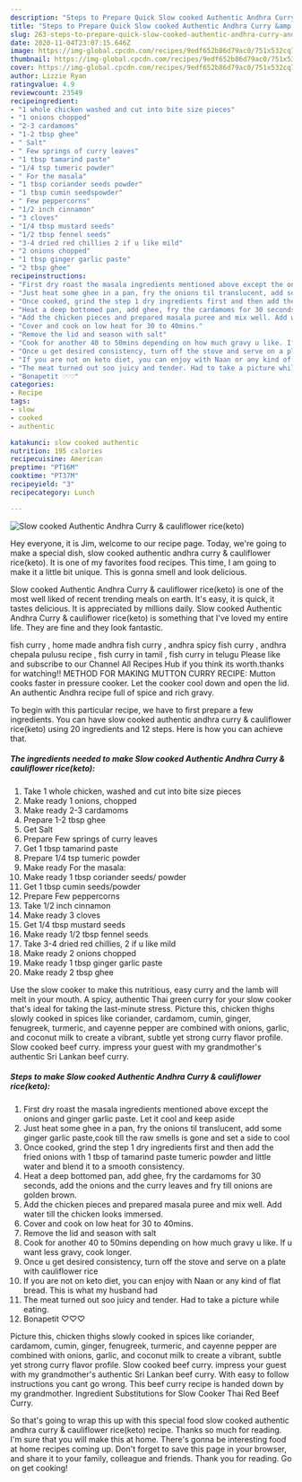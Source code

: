 ```yaml
---
description: "Steps to Prepare Quick Slow cooked Authentic Andhra Curry &amp;amp; cauliflower rice(keto)"
title: "Steps to Prepare Quick Slow cooked Authentic Andhra Curry &amp;amp; cauliflower rice(keto)"
slug: 263-steps-to-prepare-quick-slow-cooked-authentic-andhra-curry-and-amp-cauliflower-riceketo
date: 2020-11-04T23:07:15.646Z
image: https://img-global.cpcdn.com/recipes/9edf652b86d79ac0/751x532cq70/slow-cooked-authentic-andhra-curry-cauliflower-riceketo-recipe-main-photo.jpg
thumbnail: https://img-global.cpcdn.com/recipes/9edf652b86d79ac0/751x532cq70/slow-cooked-authentic-andhra-curry-cauliflower-riceketo-recipe-main-photo.jpg
cover: https://img-global.cpcdn.com/recipes/9edf652b86d79ac0/751x532cq70/slow-cooked-authentic-andhra-curry-cauliflower-riceketo-recipe-main-photo.jpg
author: Lizzie Ryan
ratingvalue: 4.9
reviewcount: 23549
recipeingredient:
- "1 whole chicken washed and cut into bite size pieces"
- "1 onions chopped"
- "2-3 cardamoms"
- "1-2 tbsp ghee"
- " Salt"
- " Few springs of curry leaves"
- "1 tbsp tamarind paste"
- "1/4 tsp tumeric powder"
- " For the masala"
- "1 tbsp coriander seeds powder"
- "1 tbsp cumin seedspowder"
- " Few peppercorns"
- "1/2 inch cinnamon"
- "3 cloves"
- "1/4 tbsp mustard seeds"
- "1/2 tbsp fennel seeds"
- "3-4 dried red chillies 2 if u like mild"
- "2 onions chopped"
- "1 tbsp ginger garlic paste"
- "2 tbsp ghee"
recipeinstructions:
- "First dry roast the masala ingredients mentioned above except the onions and ginger garlic paste. Let it cool and keep aside"
- "Just heat some ghee in a pan, fry the onions til translucent, add some ginger garlic paste,cook till the raw smells is gone and set a side to cool"
- "Once cooked, grind the step 1 dry ingredients first and then add the fried onions with 1 tbsp of tamarind paste tumeric powder and little water and blend it to a smooth consistency."
- "Heat a deep bottomed pan, add ghee, fry the cardamoms for 30 seconds, add the onions and the curry leaves and fry till onions are golden brown."
- "Add the chicken pieces and prepared masala puree and mix well. Add water till the chicken looks immersed."
- "Cover and cook on low heat for 30 to 40mins."
- "Remove the lid and season with salt"
- "Cook for another 40 to 50mins depending on how much gravy u like. If u want less gravy, cook longer."
- "Once u get desired consistency, turn off the stove and serve on a plate with cauliflower rice"
- "If you are not on keto diet, you can enjoy with Naan or any kind of flat bread. This is what my husband had"
- "The meat turned out soo juicy and tender. Had to take a picture while eating."
- "Bonapetit ♡♡♡"
categories:
- Recipe
tags:
- slow
- cooked
- authentic

katakunci: slow cooked authentic 
nutrition: 195 calories
recipecuisine: American
preptime: "PT16M"
cooktime: "PT37M"
recipeyield: "3"
recipecategory: Lunch

---
```



![Slow cooked Authentic Andhra Curry &amp; cauliflower rice(keto)](https://img-global.cpcdn.com/recipes/9edf652b86d79ac0/751x532cq70/slow-cooked-authentic-andhra-curry-cauliflower-riceketo-recipe-main-photo.jpg)

Hey everyone, it is Jim, welcome to our recipe page. Today, we're going to make a special dish, slow cooked authentic andhra curry &amp; cauliflower rice(keto). It is one of my favorites food recipes. This time, I am going to make it a little bit unique. This is gonna smell and look delicious.

Slow cooked Authentic Andhra Curry &amp; cauliflower rice(keto) is one of the most well liked of recent trending meals on earth. It's easy, it is quick, it tastes delicious. It is appreciated by millions daily. Slow cooked Authentic Andhra Curry &amp; cauliflower rice(keto) is something that I've loved my entire life. They are fine and they look fantastic.

fish curry , home made andhra fish curry , andhra spicy fish curry , andhra chepala pulusu recipe , fish curry in tamil , fish curry in telugu Please like and subscribe to our Channel All Recipes Hub if you think its worth.thanks for watching!! METHOD FOR MAKING MUTTON CURRY RECIPE: Mutton cooks faster in pressure cooker. Let the cooker cool down and open the lid. An authentic Andhra recipe full of spice and rich gravy.


To begin with this particular recipe, we have to first prepare a few ingredients. You can have slow cooked authentic andhra curry &amp; cauliflower rice(keto) using 20 ingredients and 12 steps. Here is how you can achieve that.

<!--inarticleads1-->

##### The ingredients needed to make Slow cooked Authentic Andhra Curry &amp; cauliflower rice(keto):

1. Take 1 whole chicken, washed and cut into bite size pieces
1. Make ready 1 onions, chopped
1. Make ready 2-3 cardamoms
1. Prepare 1-2 tbsp ghee
1. Get  Salt
1. Prepare  Few springs of curry leaves
1. Get 1 tbsp tamarind paste
1. Prepare 1/4 tsp tumeric powder
1. Make ready  For the masala:
1. Make ready 1 tbsp coriander seeds/ powder
1. Get 1 tbsp cumin seeds/powder
1. Prepare  Few peppercorns
1. Take 1/2 inch cinnamon
1. Make ready 3 cloves
1. Get 1/4 tbsp mustard seeds
1. Make ready 1/2 tbsp fennel seeds
1. Take 3-4 dried red chillies, 2 if u like mild
1. Make ready 2 onions chopped
1. Make ready 1 tbsp ginger garlic paste
1. Make ready 2 tbsp ghee


Use the slow cooker to make this nutritious, easy curry and the lamb will melt in your mouth. A spicy, authentic Thai green curry for your slow cooker that&#39;s ideal for taking the last-minute stress. Picture this, chicken thighs slowly cooked in spices like coriander, cardamom, cumin, ginger, fenugreek, turmeric, and cayenne pepper are combined with onions, garlic, and coconut milk to create a vibrant, subtle yet strong curry flavor profile. Slow cooked beef curry. impress your guest with my grandmother&#39;s authentic Sri Lankan beef curry. 

<!--inarticleads2-->

##### Steps to make Slow cooked Authentic Andhra Curry &amp; cauliflower rice(keto):

1. First dry roast the masala ingredients mentioned above except the onions and ginger garlic paste. Let it cool and keep aside
1. Just heat some ghee in a pan, fry the onions til translucent, add some ginger garlic paste,cook till the raw smells is gone and set a side to cool
1. Once cooked, grind the step 1 dry ingredients first and then add the fried onions with 1 tbsp of tamarind paste tumeric powder and little water and blend it to a smooth consistency.
1. Heat a deep bottomed pan, add ghee, fry the cardamoms for 30 seconds, add the onions and the curry leaves and fry till onions are golden brown.
1. Add the chicken pieces and prepared masala puree and mix well. Add water till the chicken looks immersed.
1. Cover and cook on low heat for 30 to 40mins.
1. Remove the lid and season with salt
1. Cook for another 40 to 50mins depending on how much gravy u like. If u want less gravy, cook longer.
1. Once u get desired consistency, turn off the stove and serve on a plate with cauliflower rice
1. If you are not on keto diet, you can enjoy with Naan or any kind of flat bread. This is what my husband had
1. The meat turned out soo juicy and tender. Had to take a picture while eating.
1. Bonapetit ♡♡♡


Picture this, chicken thighs slowly cooked in spices like coriander, cardamom, cumin, ginger, fenugreek, turmeric, and cayenne pepper are combined with onions, garlic, and coconut milk to create a vibrant, subtle yet strong curry flavor profile. Slow cooked beef curry. impress your guest with my grandmother&#39;s authentic Sri Lankan beef curry. With easy to follow instructions you cant go wrong. This beef curry recipe is handed down by my grandmother. Ingredient Substitutions for Slow Cooker Thai Red Beef Curry. 

So that's going to wrap this up with this special food slow cooked authentic andhra curry &amp; cauliflower rice(keto) recipe. Thanks so much for reading. I'm sure that you will make this at home. There's gonna be interesting food at home recipes coming up. Don't forget to save this page in your browser, and share it to your family, colleague and friends. Thank you for reading. Go on get cooking!
